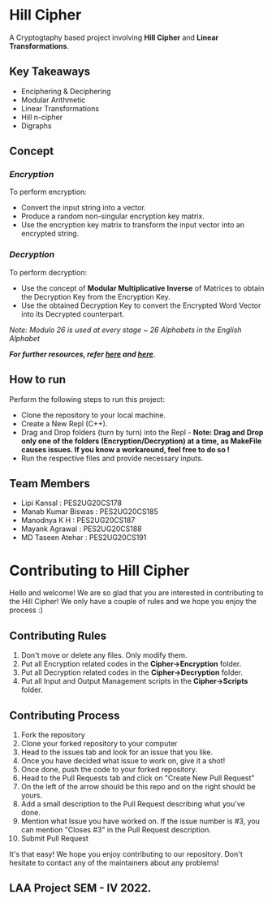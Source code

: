 # Hill Cipher
A Cryptogtaphy based project involving **Hill Cipher** and **Linear Transformations**.

## Key Takeaways
- Enciphering & Deciphering
- Modular Arithmetic
- Linear Transformations
- Hill n-cipher
- Digraphs

## Concept
### *Encryption*
To perform encryption:
- Convert the input string into a vector.
- Produce a random non-singular encryption key matrix.
- Use the encryption key matrix to transform the input vector into an encrypted string.

### *Decryption*
To perform decryption:
- Use the concept of **Modular Multiplicative Inverse** of Matrices to obtain the Decryption Key from the Encryption Key.
- Use the obtained Decryption Key to convert the Encrypted Word Vector into its Decrypted counterpart.

*Note: Modulo 26 is used at every stage ~ 26 Alphabets in the English Alphabet*

***For further resources, refer [here](https://sites.math.washington.edu/~marshall/math_136/projects/crypto.pdf) and [here](https://sites.math.washington.edu/~king/coursedir/m308a01/Projects/Cryptography.htm)***.

## How to run
Perform the following steps to run this project:
- Clone the repository to your local machine.
- Create a New Repl (C++).
- Drag and Drop folders (turn by turn) into the Repl - **Note: Drag and Drop only one of the folders (Encryption/Decryption) at a time, as MakeFile causes issues. If you know a workaround, feel free to do so !**
- Run the respective files and provide necessary inputs.

## Team Members
- Lipi Kansal : PES2UG20CS178
- Manab Kumar Biswas : PES2UG20CS185
- Manodnya K H : PES2UG20CS187
- Mayank Agrawal : PES2UG20CS188
- MD Taseen Atehar : PES2UG20CS191

# Contributing to Hill Cipher
Hello and welcome! We are so glad that you are interested in contributing to the Hill Cipher!
We only have a couple of rules and we hope you enjoy the process :)

## Contributing Rules
1. Don't move or delete any files. Only modify them.
2. Put all Encryption related codes in the **Cipher->Encryption** folder.
3. Put all Decryption related codes in the **Cipher->Decryption** folder.
4. Put all Input and Output Management scripts in the **Cipher->Scripts** folder.

## Contributing Process
1. Fork the repository
2. Clone your forked repository to your computer
3. Head to the issues tab and look for an issue that you like.
4. Once you have decided what issue to work on, give it a shot!
5. Once done, push the code to your forked repository.
6. Head to the Pull Requests tab and click on "Create New Pull Request"
7. On the left of the arrow should be this repo and on the right should be yours.
8. Add a small description to the Pull Request describing what you've done.
9. Mention what Issue you have worked on. If the issue number is #3, you can mention "Closes #3" in the Pull Request description.
10. Submit Pull Request

It's that easy! We hope you enjoy contributing to our repository. Don't hesitate to contact any of the maintainers about any problems!

## LAA Project SEM - IV 2022.
